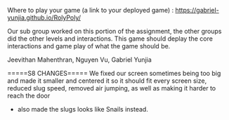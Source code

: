 
Where to play your game (a link to your deployed game) :  https://gabriel-yunjia.github.io/RolyPoly/

Our sub group worked on this portion of the assignment, the other groups did the other levels and interactions. This game should deplay the core interactions and game play of what the game should be. 

Jeevithan Mahenthran, Nguyen Vu, Gabriel Yunjia

=====S8 CHANGES=====
We fixed our screen sometimes being too big and made it smaller and centered it so it should fit every screen size, reduced slug speed, removed air jumping, as well as making it harder to reach the door
- also made the slugs looks like Snails instead.